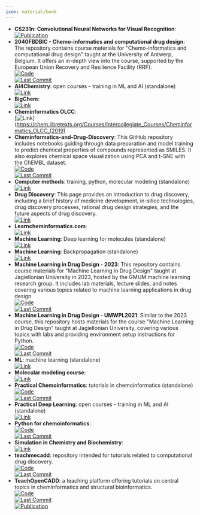 ```yaml
---
icon: material/book
---
```


- **CS231n: Convolutional Neural Networks for Visual Recognition**:   
	[![Publication](https://img.shields.io/badge/Publication-Citations:N/A-blue?style=for-the-badge&logo=bookstack)](https://cs231n.github.io/)  
- **2040FBDBIC - Chemo-informatics and computational drug design**: The repository contains course materials for "Chemo-informatics and computational drug design" taught at the University of Antwerp, Belgium. It offers an in-depth view into the course, supported by the European Union Recovery and Resilience Facility (RRF).  
	[![Code](https://img.shields.io/github/stars/UAMCAntwerpen/2040FBDBIC?style=for-the-badge&logo=github)](https://github.com/UAMCAntwerpen/2040FBDBIC)  
	[![Last Commit](https://img.shields.io/github/last-commit/UAMCAntwerpen/2040FBDBIC?style=for-the-badge&logo=github)](https://github.com/UAMCAntwerpen/2040FBDBIC)  
- **AI4Chemistry**: open courses - training in ML and AI (standalone)  
	[![Link](https://img.shields.io/badge/Link-online-brightgreen?style=for-the-badge&logo=cachet&logoColor=65FF8F)](https://schwallergroup.github.io/ai4chem_course/)  
- **BigChem**:   
	[![Link](https://img.shields.io/badge/Link-offline-red?style=for-the-badge&logo=xamarin&logoColor=red)](http://bigchem.eu/alllectures)  
- **Cheminformatics OLCC**:   
	[![Link](https://img.shields.io/badge/Link-offline-red?style=for-the-badge&logo=xamarin&logoColor=red)](https://chem.libretexts.org/Courses/Intercollegiate_Courses/Cheminformatics_OLCC_(2019)  
- **Cheminformatics-and-Drug-Discovery**: This GitHub repository includes notebooks guiding through data preparation and model training to predict chemical properties of compounds represented as SMILES. It also explores chemical space visualization using PCA and t-SNE with the ChEMBL dataset.  
	[![Code](https://img.shields.io/github/stars/Shiska07/Cheminformatics-and-Drug-Discovery?style=for-the-badge&logo=github)](https://github.com/Shiska07/Cheminformatics-and-Drug-Discovery)  
	[![Last Commit](https://img.shields.io/github/last-commit/Shiska07/Cheminformatics-and-Drug-Discovery?style=for-the-badge&logo=github)](https://github.com/Shiska07/Cheminformatics-and-Drug-Discovery)  
- **Computer methods**: training, python, molecular modeling (standalone)  
	[![Link](https://img.shields.io/badge/Link-online-brightgreen?style=for-the-badge&logo=cachet&logoColor=65FF8F)](http://education.molssi.org/resources.html#programming)  
- **Drug Discovery**: This page provides an introduction to drug discovery, including a brief history of medicine development, in-silico technologies, drug discovery processes, rational drug design strategies, and the future aspects of drug discovery.  
	[![Link](https://img.shields.io/badge/Link-online-brightgreen?style=for-the-badge&logo=cachet&logoColor=65FF8F)](https://www.drugdesign.org/chapters/drug-discovery/)  
- **Learncheminformatics.com**:   
	[![Link](https://img.shields.io/badge/Link-online-brightgreen?style=for-the-badge&logo=cachet&logoColor=65FF8F)](http://learncheminformatics.com/)  
- **Machine Learning**: Deep learning for molecules (standalone)  
	[![Link](https://img.shields.io/badge/Link-online-brightgreen?style=for-the-badge&logo=cachet&logoColor=65FF8F)](https://dmol.pub/index.html)  
- **Machine Learning**: Backpropagation (standalone)  
	[![Link](https://img.shields.io/badge/Link-online-brightgreen?style=for-the-badge&logo=cachet&logoColor=65FF8F)](https://mattmazur.com/2015/03/17/a-step-by-step-backpropagation-example/)  
- **Machine Learning in Drug Design - 2023**: This repository contains course materials for "Machine Learning in Drug Design" taught at Jagiellonian University in 2023, hosted by the GMUM machine learning research group. It includes lab materials, lecture slides, and notes covering various topics related to machine learning applications in drug design  
	[![Code](https://img.shields.io/github/stars/gmum/mldd23?style=for-the-badge&logo=github)](https://github.com/gmum/mldd23)  
	[![Last Commit](https://img.shields.io/github/last-commit/gmum/mldd23?style=for-the-badge&logo=github)](https://github.com/gmum/mldd23)  
- **Machine Learning in Drug Design - UMWPL2021**: Similar to the 2023 course, this repository hosts materials for the course "Machine Learning in Drug Design" taught at Jagiellonian University, covering various topics with labs and providing environment setup instructions for Python.  
	[![Code](https://img.shields.io/github/stars/gmum/umwpl2021?style=for-the-badge&logo=github)](https://github.com/gmum/umwpl2021)  
	[![Last Commit](https://img.shields.io/github/last-commit/gmum/umwpl2021?style=for-the-badge&logo=github)](https://github.com/gmum/umwpl2021)  
- **ML**: machine learning (standalone)  
	[![Link](https://img.shields.io/badge/Link-online-brightgreen?style=for-the-badge&logo=cachet&logoColor=65FF8F)](https://sites.google.com/view/ml-basics/home)  
- **Molecular modeling course**:   
	[![Link](https://img.shields.io/badge/Link-online-brightgreen?style=for-the-badge&logo=cachet&logoColor=65FF8F)](https://dasher.wustl.edu/chem478/)  
- **Practical Chemoinformatics**: tutorials in chemoinformatics (standalone)  
	[![Code](https://img.shields.io/github/stars/PatWalters/practical_cheminformatics_tutorials?style=for-the-badge&logo=github)](https://github.com/PatWalters/practical_cheminformatics_tutorials)  
	[![Last Commit](https://img.shields.io/github/last-commit/PatWalters/practical_cheminformatics_tutorials?style=for-the-badge&logo=github)](https://github.com/PatWalters/practical_cheminformatics_tutorials)  
- **Practical Deep Learning**: open courses - training in ML and AI (standalone)  
	[![Link](https://img.shields.io/badge/Link-online-brightgreen?style=for-the-badge&logo=cachet&logoColor=65FF8F)](https://course.fast.ai/)  
- **Python for chemoinformatics**:   
	[![Code](https://img.shields.io/github/stars/Mishima-syk/py4chemoinformatics?style=for-the-badge&logo=github)](https://github.com/Mishima-syk/py4chemoinformatics)  
	[![Last Commit](https://img.shields.io/github/last-commit/Mishima-syk/py4chemoinformatics?style=for-the-badge&logo=github)](https://github.com/Mishima-syk/py4chemoinformatics)  
- **Simulation in Chemistry and Biochemistry**:   
	[![Link](https://img.shields.io/badge/Link-online-brightgreen?style=for-the-badge&logo=cachet&logoColor=65FF8F)](https://dasher.wustl.edu/chem430/)  
- **teachmecadd**: repository intended for tutorials related to computational drug discovery.  
	[![Code](https://img.shields.io/github/stars/med-sci/teachmecadd?style=for-the-badge&logo=github)](https://github.com/med-sci/teachmecadd/tree/feature/tutorials)  
	[![Last Commit](https://img.shields.io/github/last-commit/med-sci/teachmecadd?style=for-the-badge&logo=github)](https://github.com/med-sci/teachmecadd/tree/feature/tutorials)  
- **TeachOpenCADD**: a teaching platform offering tutorials on central topics in cheminformatics and structural bioinformatics.  
	[![Code](https://img.shields.io/github/stars/volkamerlab/TeachOpenCADD?style=for-the-badge&logo=github)](https://github.com/volkamerlab/TeachOpenCADD)  
	[![Last Commit](https://img.shields.io/github/last-commit/volkamerlab/TeachOpenCADD?style=for-the-badge&logo=github)](https://github.com/volkamerlab/TeachOpenCADD)  
	[![Publication](https://img.shields.io/badge/Publication-Citations:38-blue?style=for-the-badge&logo=bookstack)](https://doi.org/10.1186/s13321-019-0351-x)  
